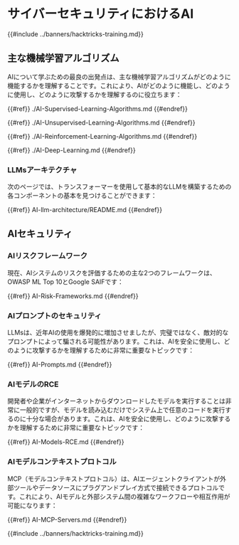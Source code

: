 # サイバーセキュリティにおけるAI

{{#include ../banners/hacktricks-training.md}}

## 主な機械学習アルゴリズム

AIについて学ぶための最良の出発点は、主な機械学習アルゴリズムがどのように機能するかを理解することです。これにより、AIがどのように機能し、どのように使用し、どのように攻撃するかを理解するのに役立ちます：

{{#ref}}
./AI-Supervised-Learning-Algorithms.md
{{#endref}}

{{#ref}}
./AI-Unsupervised-Learning-Algorithms.md
{{#endref}}

{{#ref}}
./AI-Reinforcement-Learning-Algorithms.md
{{#endref}}

{{#ref}}
./AI-Deep-Learning.md
{{#endref}}

### LLMsアーキテクチャ

次のページでは、トランスフォーマーを使用して基本的なLLMを構築するための各コンポーネントの基本を見つけることができます：

{{#ref}}
AI-llm-architecture/README.md
{{#endref}}

## AIセキュリティ

### AIリスクフレームワーク

現在、AIシステムのリスクを評価するための主な2つのフレームワークは、OWASP ML Top 10とGoogle SAIFです：

{{#ref}}
AI-Risk-Frameworks.md
{{#endref}}

### AIプロンプトのセキュリティ

LLMsは、近年AIの使用を爆発的に増加させましたが、完璧ではなく、敵対的なプロンプトによって騙される可能性があります。これは、AIを安全に使用し、どのように攻撃するかを理解するために非常に重要なトピックです：

{{#ref}}
AI-Prompts.md
{{#endref}}

### AIモデルのRCE

開発者や企業がインターネットからダウンロードしたモデルを実行することは非常に一般的ですが、モデルを読み込むだけでシステム上で任意のコードを実行するのに十分な場合があります。これは、AIを安全に使用し、どのように攻撃するかを理解するために非常に重要なトピックです：

{{#ref}}
AI-Models-RCE.md
{{#endref}}

### AIモデルコンテキストプロトコル

MCP（モデルコンテキストプロトコル）は、AIエージェントクライアントが外部ツールやデータソースにプラグアンドプレイ方式で接続できるプロトコルです。これにより、AIモデルと外部システム間の複雑なワークフローや相互作用が可能になります：

{{#ref}}
AI-MCP-Servers.md
{{#endref}}

{{#include ../banners/hacktricks-training.md}}
